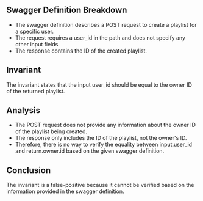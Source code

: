 ## Swagger Definition Breakdown
- The swagger definition describes a POST request to create a playlist for a specific user.
- The request requires a user_id in the path and does not specify any other input fields.
- The response contains the ID of the created playlist.

## Invariant
The invariant states that the input user_id should be equal to the owner ID of the returned playlist.

## Analysis
- The POST request does not provide any information about the owner ID of the playlist being created.
- The response only includes the ID of the playlist, not the owner's ID.
- Therefore, there is no way to verify the equality between input.user_id and return.owner.id based on the given swagger definition.

## Conclusion
The invariant is a false-positive because it cannot be verified based on the information provided in the swagger definition.
